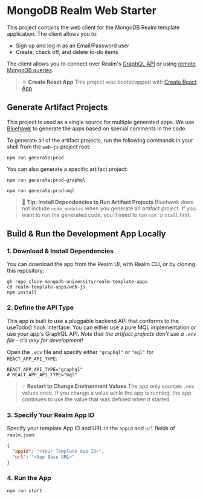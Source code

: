 # MongoDB Realm Web Starter

This project contains the web client for the MongoDB Realm template application. The client allows you to:
- Sign up and log in as an Email/Password user
- Create, check off, and delete to-do items

The client allows you to connect over Realm's [GraphQL API](https://docs.mongodb.com/realm/graphql/) or using [remote MongoDB queries](https://docs.mongodb.com/realm/web/mongodb/).

> ⚛️ **Create React App**
> This project was bootstrapped with [Create React App](https://github.com/facebook/create-react-app).

## Generate Artifact Projects

This project is used as a single source for multiple generated apps. We use
[Bluehawk](https://github.com/mongodb-university/Bluehawk/) to generate the apps based on special
comments in the code.

To generate all of the artifact projects, run the following commands in your shell from the `web-js`
project root:

```shell
npm run generate:prod
```

You can also generate a specific artifact project:

```shell
npm run generate:prod-graphql
```

```shell
npm run generate:prod-mql
```

> 🧰 **Tip: Install Dependencies to Run Artifact Projects**
> Bluehawk does not include `node_modules` when you generate an artifact project. If you want to run the generated code, you'll need to run `npm install` first.

## Build & Run the Development App Locally

### 1. Download & Install Dependencies

You can download the app from the Realm UI, with Realm CLI, or by cloning this repository:

```shell
gh repo clone mongodb-university/realm-template-apps
cd realm-template-apps/web-js
npm install
```

### 2. Define the API Type

This app is built to use a pluggable backend API that conforms to the useTodo() hook interface. You can either use a pure MQL implementation or use your app's GraphQL API. *Note that the artifact projects don't use a `.env` file - it's only for development!*

Open the `.env` file and specify either `"graphql"` or `"mql"` for `REACT_APP_API_TYPE`:

```shell
REACT_APP_API_TYPE="graphql"
# REACT_APP_API_TYPE="mql"
```

> 💡 **Restart to Change Environment Values**
> The app only sources `.env` values once. If you change a value while the app is running, the app continues to use the value that was defined when it started.

### 3. Specify Your Realm App ID

Specify your template App ID and URL in the `appId` and `url` fields of `realm.json`:

```json
{
  "appId": "<Your Template App ID>",
  "url": "<App Base URL>"
}
```

### 4. Run the App

```
npm run start
```
